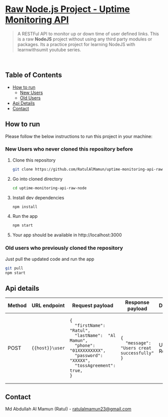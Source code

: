 # <a href="https://github.com/RatulAlMamun/uptime-monitoring-api-raw-nodejs">Raw Node.js Project - Uptime Monitoring API</a>

> A RESTFul API to monitor up or down time of user defined links. This is a raw __NodeJS__ project without using any third party modules or packages. Its a practice project for learning NodeJS with learnwithsumit youtube series.

<br>

<!-- Table of Contents -->
## Table of Contents

+ [How to run](#how-to-run)
  - [New Users](#new-users-who-never-cloned-this-repository-before)
  - [Old Users](#old-users-who-previously-cloned-the-repository)
+ [Api Details](#api-details)
+ [Contact](#contact)


<!-- HOW TO RUN -->

## How to run

Please follow the below instructions to run this project in your machine:

### New Users who never cloned this repository before

1. Clone this repository
   ```sh
   git clone https://github.com/RatulAlMamun/uptime-monitoring-api-raw-nodejs.git
   ```
2. Go into cloned directory
   ```sh
   cd uptime-monitoring-api-raw-node
   ```
3. Install dev dependencies
   ```sh
   npm install
   ```
4. Run the app
   ```sh
   npm start
   ```
5. Your app should be available in http://localhost:3000

### Old users who previously cloned the repository

Just pull the updated code and run the app

```sh
git pull
npm start
```
<!-- API details -->

## Api details

| Method | URL endpoint | Request payload | Response payload | Description |
| --- | --- | --- | --- | --- |
| POST | `{{host}}\user` | <pre>`{`<br>&nbsp;&nbsp;`"firstName":  "Ratul",`<br>&nbsp;&nbsp;`"lastName":  "Al Mamun",`<br>&nbsp;&nbsp;`"phone": "01XXXXXXXXX",`<br>&nbsp;&nbsp;`"password": "XXXXX",`<br>&nbsp;&nbsp;`"tossAgreement": true,`<br>`}`</pre> | <pre>`{`<br>&nbsp;&nbsp;`"message": "Users creat successfully"`<br>`}`</pre> | User Registration |

<!-- CONTACT -->

## Contact

Md Abdullah Al Mamun (Ratul) - [ratulalmamun23@gmail.com](mailto:ratulalmamun23@gmail.com)